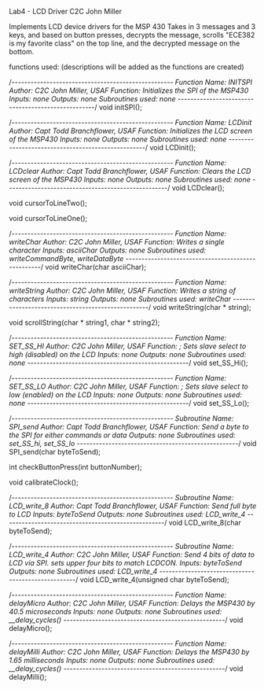 Lab4 - LCD Driver
C2C John Miller

Implements LCD device drivers for the MSP 430
Takes in 3 messages and 3 keys, and based on button presses,
decrypts the message, scrolls "ECE382 is my favorite class" on the top line,
and the decrypted message on the bottom.

functions used: (descriptions will be added as the functions are created)



/*---------------------------------------------------
 Function Name: INITSPI
 Author: C2C John Miller, USAF
 Function: Initializes the SPI of the MSP430
 Inputs: none
 Outputs: none
 Subroutines used: none
 ---------------------------------------------------*/
void initSPI();

/*---------------------------------------------------
 Function Name: LCDinit
 Author: Capt Todd Branchflower, USAF
 Function: Initializes the LCD screen of the MSP430
 Inputs: none
 Outputs: none
 Subroutines used: none
 ---------------------------------------------------*/
void LCDinit();

/*---------------------------------------------------
 Function Name: LCDclear
 Author: Capt Todd Branchflower, USAF
 Function: Clears the LCD screen of the MSP430
 Inputs: none
 Outputs: none
 Subroutines used: none
 ---------------------------------------------------*/
void LCDclear();

void cursorToLineTwo();

void cursorToLineOne();

/*---------------------------------------------------
 Function Name: writeChar
 Author: C2C John Miller, USAF
 Function: Writes a single character
 Inputs: asciiChar
 Outputs: none
 Subroutines used: writeCommandByte, writeDataByte
 ---------------------------------------------------*/
void writeChar(char asciiChar);

/*---------------------------------------------------
 Function Name: writeString
 Author: C2C John Miller, USAF
 Function: Writes a string of characters
 Inputs: string
 Outputs: none
 Subroutines used: writeChar
 ---------------------------------------------------*/
void writeString(char * string);

void scrollString(char * string1, char * string2);

/*---------------------------------------------------
 Function Name: SET_SS_HI
 Author: C2C John Miller, USAF
 Function: ; Sets slave select to high (disabled) on the LCD
 Inputs: none
 Outputs: none
 Subroutines used: none
 ---------------------------------------------------*/
void set_SS_Hi();

/*---------------------------------------------------
 Function Name: SET_SS_LO
 Author: C2C John Miller, USAF
 Function: ; Sets slave select to low (enabled) on the LCD
 Inputs: none
 Outputs: none
 Subroutines used: none
 ---------------------------------------------------*/
void set_SS_Lo();

/*---------------------------------------------------
 Subroutine Name: SPI_send
 Author: Capt Todd Branchflower, USAF
 Function: Send a byte to the SPI for either commands or data
 Outputs: none
 Subroutines used: set_SS_hi, set_SS_lo
 ---------------------------------------------------*/
void SPI_send(char byteToSend);

int checkButtonPress(int buttonNumber);

void calibrateClock();

/*---------------------------------------------------
 Subroutine Name: LCD_write_8
 Author: Capt Todd Branchflower, USAF
 Function: Send full byte to LCD
 Inputs: byteToSend
 Outputs: none
 Subroutines used: LCD_write_4
 ---------------------------------------------------*/
void LCD_write_8(char byteToSend);

/*---------------------------------------------------
 Subroutine Name: LCD_write_4
 Author: C2C John Miller, USAF
 Function: Send 4 bits of data to LCD via SPI.
 sets upper four bits to match LCDCON.
 Inputs: byteToSend
 Outputs: none
 Subroutines used: LCD_write_4
 ---------------------------------------------------*/
void LCD_write_4(unsigned char byteToSend);

/*---------------------------------------------------
 Function Name: delayMicro
 Author: C2C John Miller, USAF
 Function: Delays the MSP430 by 40.5 microseconds
 Inputs: none
 Outputs: none
 Subroutines used: __delay_cycles()
 ---------------------------------------------------*/
void delayMicro();

/*---------------------------------------------------
 Function Name: delayMilli
 Author: C2C John Miller, USAF
 Function: Delays the MSP430 by 1.65 milliseconds
 Inputs: none
 Outputs: none
 Subroutines used: __delay_cycles()
 ---------------------------------------------------*/
void delayMilli();